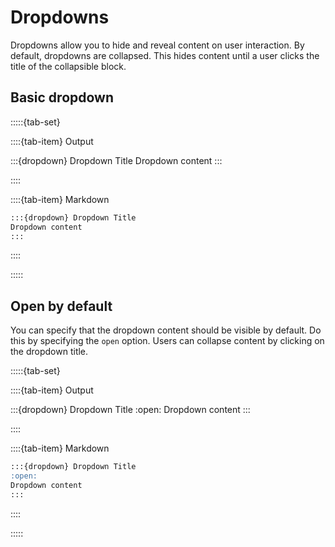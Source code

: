 # Dropdowns

Dropdowns allow you to hide and reveal content on user interaction. By default, dropdowns are collapsed. This hides content until a user clicks the title of the collapsible block.

## Basic dropdown


:::::{tab-set}

::::{tab-item} Output

:::{dropdown} Dropdown Title
Dropdown content
:::

::::

::::{tab-item} Markdown
```markdown
:::{dropdown} Dropdown Title
Dropdown content
:::
```
::::

:::::

## Open by default

You can specify that the dropdown content should be visible by default. Do this by specifying the `open` option. Users can collapse content by clicking on the dropdown title.

:::::{tab-set}

::::{tab-item} Output

:::{dropdown} Dropdown Title
:open:
Dropdown content
:::

::::

::::{tab-item} Markdown
```markdown
:::{dropdown} Dropdown Title
:open:
Dropdown content
:::
```
::::

:::::

